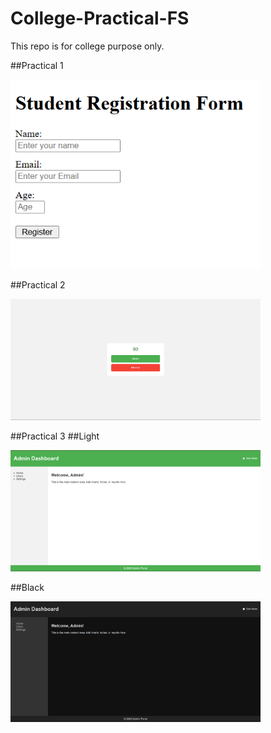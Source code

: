 # College-Practical-FS
This repo is for college purpose only.

##Practical 1

<img src="/Proofs/Screenshots/Practical 1.png" alt="Practical 1" width="400px">

##Practical 2

<img src="/Proofs/Screenshots/Practical 2.png" alt="Practical 1" width="400px">

##Practical 3
##Light

<img src="/Proofs/Screenshots/Practical 3.png" alt="Practical 1" width="400px">

##Black

<img src="/Proofs/Screenshots/Practical 3 (Black).png" alt="Practical 1" width="400px">
